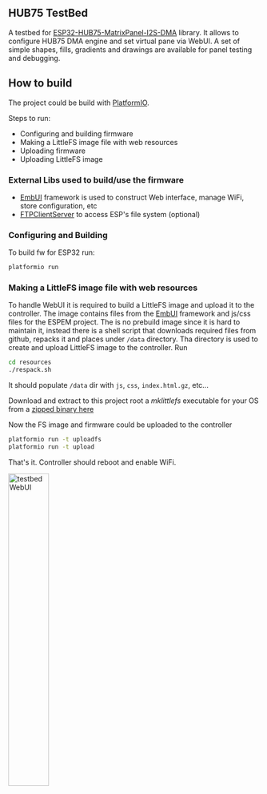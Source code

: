 ## HUB75 TestBed

A testbed for [ESP32-HUB75-MatrixPanel-I2S-DMA](https://github.com/mrfaptastic/ESP32-HUB75-MatrixPanel-I2S-DMA) library.
It allows to configure HUB75 DMA engine and set virtual pane via WebUI. A set of simple shapes, fills, gradients and drawings are available for panel testing and debugging.

## How to build

The project could be build with [PlatformIO](https://platformio.org/).

Steps to run:
 - Configuring and building firmware
 - Making a LittleFS image file with web resources
 - Uploading firmware
 - Uploading LittleFS image
 
### External Libs used to build/use the firmware
- [EmbUI](https://github.com/vortigont/EmbUI) framework is used to construct Web interface, manage WiFi, store configuration, etc
- [FTPClientServer](https://github.com/charno/FTPClientServer) to access ESP's file system (optional)


### Configuring and Building
To build fw for ESP32 run:
```sh
platformio run
```


### Making a LittleFS image file with web resources
To handle WebUI it is required to build a LittleFS image and upload it to the controller. The image contains files from the [EmbUI](https://github.com/vortigont/EmbUI) framework and js/css files for the ESPEM project. The is no prebuild image since it is hard to maintain it, instead there is a shell script that downloads required files from github, repacks it and places under `/data` directory. Tha directory is used to create and upload LittleFS image to the controller. Run
```sh
cd resources
./respack.sh
```
It should populate `/data` dir with `js`, `css`, `index.html.gz`, etc...

Download and extract to this project root a *mklittlefs* executable for your OS from a [zipped binary here](https://github.com/earlephilhower/mklittlefs/releases)

Now the FS image and firmware could be uploaded to the controller
```sh
platformio run -t uploadfs
platformio run -t upload
```

That's it. Controller should reboot and enable WiFi.


<img src="https://user-images.githubusercontent.com/25991192/129889094-936d15fa-2074-4b48-b181-eccb5fd03f02.png" alt="testbed WebUI" width="40%"/>
